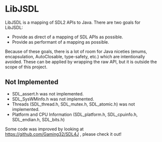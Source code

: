LibJSDL
=======

LibJSDL is a mapping of SDL2 APIs to Java. There are two goals for LibJSDL:
* Provide as direct of a mapping of SDL APIs as possible.
* Provide as performant of a mapping as possible.

Because of these goals, there is a lot of room for Java niceties (enums, encapsulation, AutoClosable, type-safety, etc.)
which are intentionally avoided. These can be applied by wrapping the raw API,
but it is outside the scope of this project.

## Not Implemented
* SDL_assert.h was not implemented.
* SDL_SysWMinfo.h was not implemented.
* Threads (SDL_thread.h, SDL_mutex.h, SDL_atomic.h) was not implemented.
* Platform and CPU Information (SDL_platform.h, SDL_cpuinfo.h, SDL_endian.h, SDL_bits.h)

Some code was improved by looking at https://github.com/Gaming32/SDL4J , please check it out!